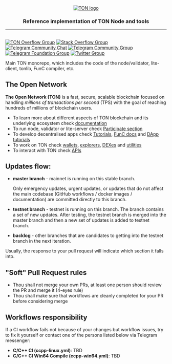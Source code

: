 <div align="center">
  <a href="https://ton.org">
    <picture>
      <source media="(prefers-color-scheme: dark)" srcset="https://ton.org/download/ton_logo_dark_background.svg">
      <img alt="TON logo" src="https://ton.org/download/ton_logo_light_background.svg">
    </picture>
  </a>
  <h3>Reference implementation of TON Node and tools</h3>
  <hr/>
</div>

## 
[![TON Overflow Group][ton-overflow-badge]][ton-overflow-url]
[![Stack Overflow Group][stack-overflow-badge]][stack-overflow-url]
[![Telegram Community Chat][telegram-tondev-badge]][telegram-tondev-url]
[![Telegram Community Group][telegram-community-badge]][telegram-community-url]
[![Telegram Foundation Group][telegram-foundation-badge]][telegram-foundation-url]
[![Twitter Group][twitter-badge]][twitter-url]

[telegram-foundation-badge]: https://img.shields.io/badge/TON%20Foundation-2CA5E0?logo=telegram&logoColor=white&style=flat
[telegram-community-badge]: https://img.shields.io/badge/TON%20Community-2CA5E0?logo=telegram&logoColor=white&style=flat
[telegram-tondev-badge]: https://img.shields.io/badge/chat-TONDev-2CA5E0?logo=telegram&logoColor=white&style=flat
[telegram-foundation-url]: https://t.me/tonblockchain
[telegram-community-url]: https://t.me/toncoin
[telegram-tondev-url]: https://t.me/tondev_eng
[twitter-badge]: https://img.shields.io/twitter/follow/ton_blockchain
[twitter-url]: https://twitter.com/ton_blockchain
[stack-overflow-badge]: https://img.shields.io/badge/-Stack%20Overflow-FE7A16?style=flat&logo=stack-overflow&logoColor=white
[stack-overflow-url]: https://stackoverflow.com/questions/tagged/ton
[ton-overflow-badge]: https://img.shields.io/badge/-TON%20Overflow-FE7A16?style=flat&logo=stack-overflow&logoColor=white
[ton-overflow-url]: https://answers.ton.org



Main TON monorepo, which includes the code of the node/validator, lite-client, tonlib, FunC compiler, etc.

## The Open Network

__The Open Network (TON)__ is a fast, secure, scalable blockchain focused on handling _millions of transactions per second_ (TPS) with the goal of reaching hundreds of millions of blockchain users.
- To learn more about different aspects of TON blockchain and its underlying ecosystem check [documentation](ton.org/docs)
- To run node, validator or lite-server check [Participate section](https://ton.org/docs/participate/nodes/run-node)
- To develop decentralised apps check [Tutorials](https://ton.org/docs/develop/smart-contracts/), [FunC docs](https://ton.org/docs/develop/func/overview) and [DApp tutorials](https://ton.org/docs/develop/dapps/)
- To work on TON check [wallets](https://ton.app/wallets), [explorers](https://ton.app/explorers), [DEXes](https://ton.app/dex) and [utilities](https://ton.app/utilities)
- To interact with TON check [APIs](https://ton.org/docs/develop/dapps/apis/)

## Updates flow:

* **master branch** - mainnet is running on this stable branch.

    Only emergency updates, urgent updates, or updates that do not affect the main codebase (GitHub workflows / docker images / documentation) are committed directly to this branch.

* **testnet branch** - testnet is running on this branch. The branch contains a set of new updates. After testing, the testnet branch is merged into the master branch and then a new set of updates is added to testnet branch.

* **backlog** - other branches that are candidates to getting into the testnet branch in the next iteration.

Usually, the response to your pull request will indicate which section it falls into.


## "Soft" Pull Request rules

* Thou shall not merge your own PRs, at least one person should review the PR and merge it (4-eyes rule)
* Thou shall make sure that workflows are cleanly completed for your PR before considering merge

## Workflows responsibility
If a CI workflow fails not because of your changes but workflow issues, try to fix it yourself or contact one of the persons listed below via Telegram messenger:

* **C/C++ CI (ccpp-linux.yml)**: TBD
* **C/C++ CI Win64 Compile (ccpp-win64.yml)**: TBD
